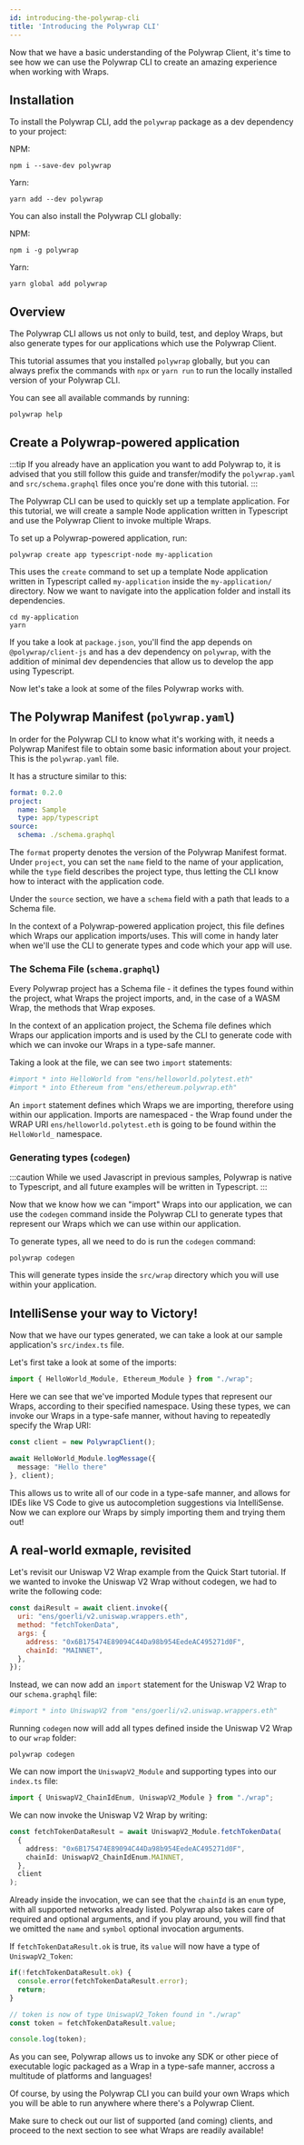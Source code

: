 ```yaml
---
id: introducing-the-polywrap-cli
title: 'Introducing the Polywrap CLI'
---
```


Now that we have a basic understanding of the Polywrap Client, it's time to see how we can use the Polywrap CLI to create an amazing experience when working with Wraps.

## Installation

To install the Polywrap CLI, add the `polywrap` package as a dev dependency to your project:

NPM:
```
npm i --save-dev polywrap
```

Yarn:
```
yarn add --dev polywrap
```

You can also install the Polywrap CLI globally:

NPM:
```
npm i -g polywrap
```

Yarn:
```
yarn global add polywrap
```

## Overview

The Polywrap CLI allows us not only to build, test, and deploy Wraps, but also generate types for our applications which use the Polywrap Client.

This tutorial assumes that you installed `polywrap` globally, but you can always prefix the commands with `npx` or `yarn run` to run the locally installed version of your Polywrap CLI.

You can see all available commands by running:

```
polywrap help
```

## Create a Polywrap-powered application

:::tip
If you already have an application you want to add Polywrap to, it is advised that you still follow this guide and transfer/modify the `polywrap.yaml` and `src/schema.graphql` files once you're done with this tutorial.
:::

The Polywrap CLI can be used to quickly set up a template application. For this tutorial, we will create a sample Node application written in Typescript and use the Polywrap Client to invoke multiple Wraps.

To set up a Polywrap-powered application, run:

```
polywrap create app typescript-node my-application
```

This uses the `create` command to set up a template Node application written in Typescript called `my-application` inside the `my-application/` directory. Now we want to navigate into the application folder and install its dependencies.

```
cd my-application
yarn
```

If you take a look at `package.json`, you'll find the app depends on `@polywrap/client-js` and has a dev dependency on `polywrap`, with the addition of minimal dev dependencies that allow us to develop the app using Typescript.

Now let's take a look at some of the files Polywrap works with.

## The Polywrap Manifest (`polywrap.yaml`)

In order for the Polywrap CLI to know what it's working with, it needs a Polywrap Manifest file to obtain some basic information about your project. This is the `polywrap.yaml` file.

It has a structure similar to this:
```yaml title="polywrap.yaml"
format: 0.2.0
project:
  name: Sample
  type: app/typescript
source:
  schema: ./schema.graphql
```

The `format` property denotes the version of the Polywrap Manifest format. Under `project`, you can set the `name` field to the name of your application, while the `type` field describes the project type, thus letting the CLI know how to interact with the application code.

Under the `source` section, we have a `schema` field with a path that leads to a Schema file.

In the context of a Polywrap-powered application project, this file defines which Wraps our application imports/uses. This will come in handy later when we'll use the CLI to generate types and code which your app will use.

### The Schema File (`schema.graphql`)

Every Polywrap project has a Schema file - it defines the types found within the project, what Wraps the project imports, and, in the case of a WASM Wrap, the methods that Wrap exposes.

In the context of an application project, the Schema file defines which Wraps our application imports and is used by the CLI to generate code with which we can invoke our Wraps in a type-safe manner.

Taking a look at the file, we can see two `import` statements:

```graphql title="schema.graphql"
#import * into HelloWorld from "ens/helloworld.polytest.eth"
#import * into Ethereum from "ens/ethereum.polywrap.eth"
```

An `import` statement defines which Wraps we are importing, therefore using within our application. Imports are namespaced - the Wrap found under the WRAP URI `ens/helloworld.polytest.eth` is going to be found within the `HelloWorld_` namespace.

### Generating types (`codegen`)

:::caution
While we used Javascript in previous samples, Polywrap is native to Typescript, and all future examples will be written in Typescript.
:::

Now that we know how we can "import" Wraps into our application, we can use the `codegen` command inside the Polywrap CLI to generate types that represent our Wraps which we can use within our application.

To generate types, all we need to do is run the `codegen` command:

```
polywrap codegen
```

This will generate types inside the `src/wrap` directory which you will use within your application.

## IntelliSense your way to Victory!

Now that we have our types generated, we can take a look at our sample application's `src/index.ts` file.

Let's first take a look at some of the imports:

```typescript
import { HelloWorld_Module, Ethereum_Module } from "./wrap";
```

Here we can see that we've imported Module types that represent our Wraps, according to their specified namespace. Using these types, we can invoke our Wraps in a type-safe manner, without having to repeatedly specify the Wrap URI:

```typescript
const client = new PolywrapClient();

await HelloWorld_Module.logMessage({
  message: "Hello there"
}, client);
```

This allows us to write all of our code in a type-safe manner, and allows for IDEs like VS Code to give us autocompletion suggestions via IntelliSense. Now we can explore our Wraps by simply importing them and trying them out!

## A real-world exmaple, revisited

Let's revisit our Uniswap V2 Wrap example from the Quick Start tutorial. If we wanted to invoke the Uniswap V2 Wrap without codegen, we had to write the following code:

```javascript
const daiResult = await client.invoke({
  uri: "ens/goerli/v2.uniswap.wrappers.eth",
  method: "fetchTokenData",
  args: {
    address: "0x6B175474E89094C44Da98b954EedeAC495271d0F",
    chainId: "MAINNET",
  },
});
```

Instead, we can now add an `import` statement for the Uniswap V2 Wrap to our `schema.graphql` file:

```graphql title="schema.graphql"
#import * into UniswapV2 from "ens/goerli/v2.uniswap.wrappers.eth"
```

Running `codegen` now will add all types defined inside the Uniswap V2 Wrap to our `wrap` folder:

```
polywrap codegen
```

We can now import the `UniswapV2_Module` and supporting types into our `index.ts` file:

```typescript
import { UniswapV2_ChainIdEnum, UniswapV2_Module } from "./wrap";
```

We can now invoke the Uniswap V2 Wrap by writing:

```typescript
const fetchTokenDataResult = await UniswapV2_Module.fetchTokenData(
  {
    address: "0x6B175474E89094C44Da98b954EedeAC495271d0F",
    chainId: UniswapV2_ChainIdEnum.MAINNET,
  },
  client
);
```

Already inside the invocation, we can see that the `chainId` is an `enum` type, with all supported networks already listed. Polywrap also takes care of required and optional arguments, and if you play around, you will find that we omitted the `name` and `symbol` optional invocation arguments.

If `fetchTokenDataResult.ok` is true, its `value` will now have a type of `UniswapV2_Token`:

```typescript
if(!fetchTokenDataResult.ok) {
  console.error(fetchTokenDataResult.error);
  return;
}

// token is now of type UniswapV2_Token found in "./wrap"
const token = fetchTokenDataResult.value;

console.log(token);
```

As you can see, Polywrap allows us to invoke any SDK or other piece of executable logic packaged as a Wrap in a type-safe manner, accross a multitude of platforms and languages!

Of course, by using the Polywrap CLI you can build your own Wraps which you will be able to run anywhere where there's a Polywrap Client.

Make sure to check out our list of supported (and coming) clients, and proceed to the next section to see what Wraps are readily available!